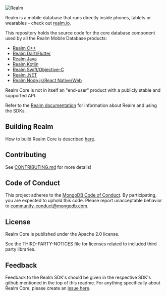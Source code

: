 ![Realm](doc/logo.png)

Realm is a mobile database that runs directly inside phones, tablets or wearables - check out [realm.io](https://realm.io).

This repository holds the source code for the core database component used by all the Realm Mobile Database products:

* [Realm C++](https://github.com/realm/realm-cpp)
* [Realm Dart/Flutter](https://github.com/realm/realm-dart)
* [Realm Java](https://github.com/realm/realm-java)
* [Realm Kotlin](https://github.com/realm/realm-kotlin)
* [Realm Swift/Objective-C](https://github.com/realm/realm-swift)
* [Realm .NET](https://github.com/realm/realm-dotnet)
* [Realm Node.js/React Native/Web](https://github.com/realm/realm-js)

Realm Core is not in itself an "end-user" product with a publicly stable and supported API.

Refer to the [Realm documentation](https://www.mongodb.com/docs/realm) for information about Realm and using the SDKs.

## Building Realm

How to build Realm Core is described [here](how-to-build.md).

## Contributing

See [CONTRIBUTING.md](CONTRIBUTING.md) for more details!

## Code of Conduct

This project adheres to the [MongoDB Code of Conduct](https://www.mongodb.com/community-code-of-conduct).
By participating, you are expected to uphold this code. Please report
unacceptable behavior to [community-conduct@mongodb.com](mailto:community-conduct@mongodb.com).

## License

Realm Core is published under the Apache 2.0 license.

See the THIRD-PARTY-NOTICES file for licenses related to included third party libraries.

## Feedback

Feedback to the Realm SDK's should be given in the respective SDK's github mentioned in the top of this readme.
For anything specifically about Realm Core, please create an [issue here](https://github.com/realm/realm-core/issues/new).

<img style="width: 0px; height: 0px;" src="https://3eaz4mshcd.execute-api.us-east-1.amazonaws.com/prod?s=https://github.com/realm/realm-core#README.md">
